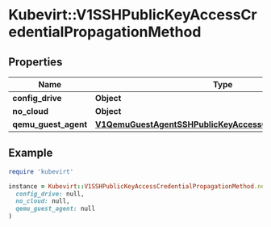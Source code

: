 # Kubevirt::V1SSHPublicKeyAccessCredentialPropagationMethod

## Properties

| Name | Type | Description | Notes |
| ---- | ---- | ----------- | ----- |
| **config_drive** | **Object** |  | [optional] |
| **no_cloud** | **Object** |  | [optional] |
| **qemu_guest_agent** | [**V1QemuGuestAgentSSHPublicKeyAccessCredentialPropagation**](V1QemuGuestAgentSSHPublicKeyAccessCredentialPropagation.md) |  | [optional] |

## Example

```ruby
require 'kubevirt'

instance = Kubevirt::V1SSHPublicKeyAccessCredentialPropagationMethod.new(
  config_drive: null,
  no_cloud: null,
  qemu_guest_agent: null
)
```

